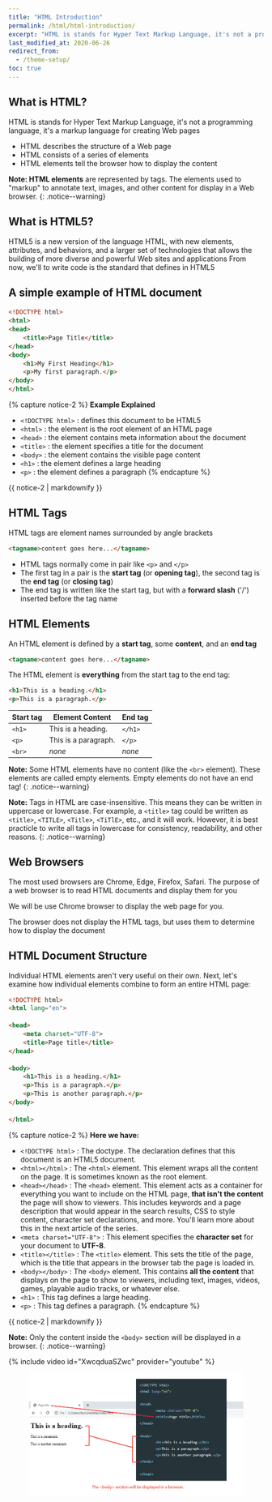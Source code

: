 ```yaml
---
title: "HTML Introduction"
permalink: /html/html-introduction/
excerpt: "HTML is stands for Hyper Text Markup Language, it's not a programming language, it's a markup language for creating Web pages..."
last_modified_at: 2020-06-26
redirect_from:
  - /theme-setup/
toc: true
---
```




## What is HTML?

HTML is stands for Hyper Text Markup Language, it's not a programming language, it's a markup language for creating Web pages
- HTML describes the structure of a Web page
- HTML consists of a series of elements
- HTML elements tell the browser how to display the content

**Note: HTML elements** are represented by tags. The elements used to "markup" to annotate text, images, and other content for display in a Web browser.
{: .notice--warning}

## What is HTML5?

HTML5 is a new version of the language HTML, with new elements, attributes, and behaviors, and a larger set of technologies that allows the building of more diverse and powerful Web sites and applications
From now, we'll to write code is the standard that defines in HTML5

## A simple example of HTML document

```html
<!DOCTYPE html>
<html>
<head>
	<title>Page Title</title>
</head>
<body>
	<h1>My First Heading</h1>
	<p>My first paragraph.</p>
</body>
</html>
```

{% capture notice-2 %}
**Example Explained**
* `<!DOCTYPE html>` : defines this document to be HTML5
* `<html>` : the element is the root element of an HTML page
* `<head>` : the element contains meta information about the document
* `<title>` : the element specifies a title for the document
* `<body>` : the element contains the visible page content
* `<h1>` : the element defines a large heading
* `<p>` : the element defines a paragraph
{% endcapture %}

<div class="notice">
	{{ notice-2 | markdownify }}
</div>

## HTML Tags

HTML tags are element names surrounded by angle brackets
```html
<tagname>content goes here...</tagname>
```

- HTML tags normally come in pair like `<p>` and `</p>`
- The first tag in a pair is the **start tag** (or **opening tag**), the second tag is the **end tag** (or **closing tag**)
- The end tag is written like the start tag, but with a **forward slash** ('/') inserted before the tag name

## HTML Elements

An HTML element is defined by a **start tag**, some **content**, and an **end tag**
```html
<tagname>content goes here...</tagname>
```

The HTML element is **everything** from the start tag to the end tag:
```html
<h1>This is a heading.</h1>
<p>This is a paragraph.</p>
```

| Start tag | Element Content      | End tag |
| --------         | ------------- | ------- |
| `<h1>`    | This is a heading.   | `</h1>` |
| `<p>`     | This is a paragraph. | `</p>`  |
| `<br>`    | *none*               | *none*  |

**Note:** Some HTML elements have no content (like the `<br>` element). These elements are called empty elements. Empty elements do not have an end tag!
{: .notice--warning}

**Note:** Tags in HTML are case-insensitive. This means they can be written in uppercase or lowercase.
For example, a `<title>` tag could be written as `<title>`, `<TITLE>`, `<Title>`, `<TiTlE>`, etc., 
and it will work. However, it is best practicle to write all tags in lowercase for consistency, readability, and other reasons.
{: .notice--warning}

## Web Browsers

The most used browsers are Chrome, Edge, Firefox, Safari. The purpose of a web browser is to read HTML documents and display them for you

We will be use Chrome browser to display the web page for you.

The browser does not display the HTML tags, but uses them to determine how to display the document

## HTML Document Structure

Individual HTML elements aren't very useful on their own. Next, let's examine how individual elements 
combine to form an entire HTML page:

```html
<!DOCTYPE html>
<html lang="en">

<head>
	<meta charset="UTF-8">
	<title>Page title</title>
</head>

<body>
	<h1>This is a heading.</h1>
	<p>This is a paragraph.</p>
	<p>This is another paragraph.</p>
</body>

</html>
```

{% capture notice-2 %}
**Here we have:**
* `<!DOCTYPE html>` : The doctype. The declaration defines that this document is an HTML5 document.
* `<html></html>` : The `<html>` element. This element wraps all the content on the page. It is sometimes known 
	as the root element.
* `<head></head>` : The `<head>` element. This element acts as a container for everything you want to include on the HTML page, **that isn't the content** the page will show to viewers. This includes keywords and a page description that would appear in the search results, CSS to style content, character set declarations, and more. You'll learn more about this in the next article of the series.
* `<meta charset="UTF-8">` : This element specifies the **character set** for your document to **UTF-8**.
* `<title></title>` : The `<title>` element. This sets the title of the page, which is the title that appears 
	in the browser tab the page is loaded in.
* `<body></body>` : The `<body>` element. This contains **all the content** that displays on the page to show 
	to viewers, including text, images, videos, games, playable audio tracks, or whatever else.
* `<h1>` : This tag defines a large heading.
* `<p>` : This tag defines a paragraph.
{% endcapture %}

<div class="notice">
	{{ notice-2 | markdownify }}
</div>

**Note:** Only the content inside the `<body>` section will be displayed in a browser.
{: .notice--warning}

{% include video id="XwcqduaSZwc" provider="youtube" %}

<figure>
	<img src="/assets/images/HTML-Introduction.png">
	<figcaption></figcaption>
</figure>
